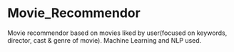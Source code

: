 # Movie_Recommendor
Movie recommendor based on movies liked by user(focused on keywords, director, cast & genre of movie).
Machine Learning and NLP used.
